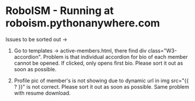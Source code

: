 # RoboISM - Running at roboism.pythonanywhere.com

Issues to be sorted out -> 

1. Go to templates -> active-members.html, there find div class="W3-accordion". Problem is that individual accordion for bio of each member cannot be opened. If clicked, only opens first bio. Please sort it out as soon as possible. 

2. Profile pic of member's is not showing due to dynamic url in img src="{{ ? }}" is not correct. Please sort it out as soon as possible. Same problem with resume download. 


